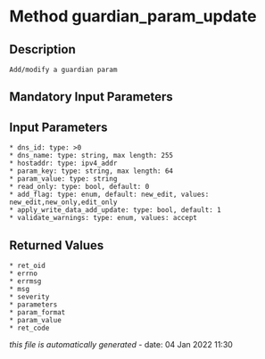 # Method guardian_param_update

## Description
	Add/modify a guardian param

## Mandatory Input Parameters

## Input Parameters
	* dns_id: type: >0
	* dns_name: type: string, max length: 255
	* hostaddr: type: ipv4_addr
	* param_key: type: string, max length: 64
	* param_value: type: string
	* read_only: type: bool, default: 0
	* add_flag: type: enum, default: new_edit, values: new_edit,new_only,edit_only
	* apply_write_data_add_update: type: bool, default: 1
	* validate_warnings: type: enum, values: accept

## Returned Values
	* ret_oid
	* errno
	* errmsg
	* msg
	* severity
	* parameters
	* param_format
	* param_value
	* ret_code


*this file is automatically generated* - date: 04 Jan 2022 11:30
